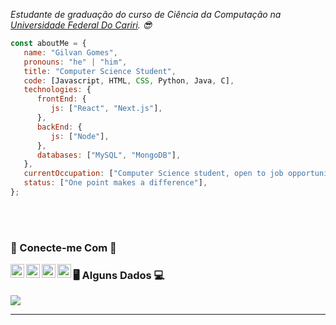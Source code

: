 <p><em>
  Estudante de graduação do curso de Ciência da Computação na <a href="https://www.ufca.edu.br/">Universidade Federal Do Cariri</a>. 😎</br>
</em></p>


```javascript
const aboutMe = {
   name: "Gilvan Gomes",
   pronouns: "he" | "him",
   title: "Computer Science Student",
   code: [Javascript, HTML, CSS, Python, Java, C],
   technologies: {
      frontEnd: {
         js: ["React", "Next.js"],
      },
      backEnd: {
         js: ["Node"],
      },
      databases: ["MySQL", "MongoDB"],
   },
   currentOccupation: ["Computer Science student, open to job opportunities"],
   status: ["One point makes a difference"],
};
```
</br></br>

### 📱 Conecte-me Com 📱
[<img align="left" alt="GilvanG | GitHub" width="22px" src="https://cdn.jsdelivr.net/npm/simple-icons@v4/icons/github.svg" />][github]
[<img align="left" alt="GilvanG | LinkedIn" width="22px" src="https://cdn.jsdelivr.net/npm/simple-icons@v4/icons/linkedin.svg" />][linkedin]
[<img align="left" alt="GilvanG | Instagram" width="22px" src="https://cdn.jsdelivr.net/npm/simple-icons@v4/icons/instagram.svg" />][instagram]
[<img align="left" alt="GilvanG | Telegram" width="22px" src="https://cdn.jsdelivr.net/npm/simple-icons@v4/icons/telegram.svg" />][telegram]


### 🖥️ Alguns Dados 💻
![](https://github-readme-stats.vercel.app/api?username=gilvang&show_icons=true&title_color=fff&icon_color=79acff&text_color=9f9f9f&bg_color=151515)

---
[github]: https://github.com/GilvanG/
[instagram]: https://www.instagram.com/jr.gilvan/
[linkedin]: https://www.linkedin.com/in/gilvan-gomes-29758b20a/
[telegram]: https://t.me/gilvangj

